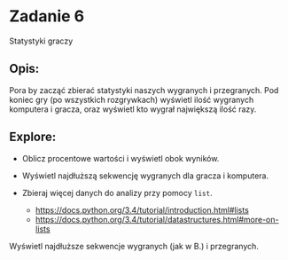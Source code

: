# Zadanie 6

Statystyki graczy

## Opis:

Pora by zacząć zbierać statystyki naszych wygranych i przegranych.
Pod koniec gry (po wszystkich rozgrywkach) wyświetl ilość wygranych komputera i gracza, oraz wyświetl kto wygrał największą ilość razy.

## Explore:

* Oblicz procentowe wartości i wyświetl obok wyników.

* Wyświetl najdłuższą sekwencję wygranych dla gracza i komputera.

* Zbieraj więcej danych do analizy przy pomocy `list`. 

  - https://docs.python.org/3.4/tutorial/introduction.html#lists
  - https://docs.python.org/3.4/tutorial/datastructures.html#more-on-lists

Wyświetl najdłuższe sekwencje wygranych (jak w B.) i przegranych.
